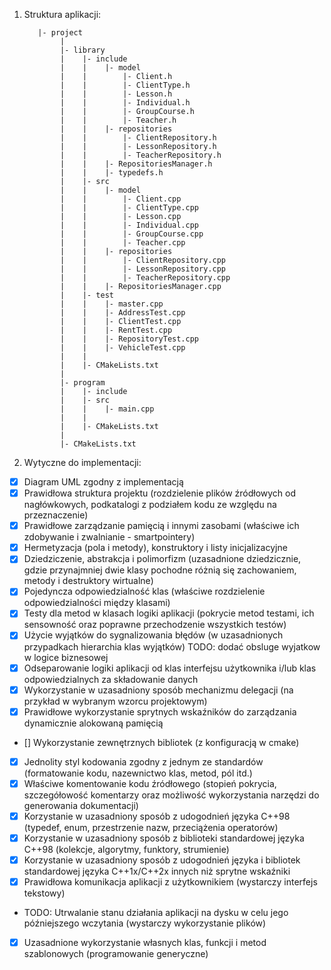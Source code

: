 1. Struktura aplikacji:

          |- project
               |
               |- library
               |    |- include
               |    |    |- model
               |    |        |- Client.h
               |    |        |- ClientType.h
               |    |        |- Lesson.h
               |    |        |- Individual.h
               |    |        |- GroupCourse.h
               |    |        |- Teacher.h
               |    |    |- repositories
               |    |        |- ClientRepository.h
               |    |        |- LessonRepository.h
               |    |        |- TeacherRepository.h
               |    |    |- RepositoriesManager.h
               |    |	 |- typedefs.h
               |    |- src
               |    |    |- model
               |    |        |- Client.cpp
               |    |        |- ClientType.cpp
               |    |        |- Lesson.cpp
               |    |        |- Individual.cpp
               |    |        |- GroupCourse.cpp
               |    |        |- Teacher.cpp
               |    |    |- repositories
               |    |        |- ClientRepository.cpp
               |    |        |- LessonRepository.cpp
               |    |        |- TeacherRepository.cpp
               |    |    |- RepositoriesManager.cpp
               |    |- test
               |    |    |- master.cpp
               |    |    |- AddressTest.cpp
               |    |    |- ClientTest.cpp
               |    |    |- RentTest.cpp
               |    |    |- RepositoryTest.cpp
               |    |    |- VehicleTest.cpp
               |    |
               |    |- CMakeLists.txt
               |
               |- program
               |    |- include
               |    |- src
               |    |    |- main.cpp
               |    |
               |    |- CMakeLists.txt
               |
               |- CMakeLists.txt
               

2. Wytyczne do implementacji:
- [x] Diagram UML zgodny z implementacją 
- [x] Prawidłowa struktura projektu (rozdzielenie plików źródłowych od nagłówkowych, podkatalogi z podziałem kodu ze względu na przeznaczenie)
- [x] Prawidłowe zarządzanie pamięcią i innymi zasobami (właściwe ich zdobywanie i zwalnianie - smartpointery)
- [x] Hermetyzacja (pola i metody), konstruktory i listy inicjalizacyjne
- [x] Dziedziczenie, abstrakcja i polimorfizm (uzasadnione dziedzicznie, gdzie przynajmniej dwie klasy pochodne różnią się zachowaniem, metody i destruktory wirtualne)
- [x] Pojedyncza odpowiedzialność klas (właściwe rozdzielenie odpowiedzialności między klasami)
- [x] Testy dla metod w klasach logiki aplikacji (pokrycie metod testami, ich sensowność oraz poprawne przechodzenie wszystkich testów)
- [x] Użycie wyjątków do sygnalizowania błędów (w uzasadnionych przypadkach hierarchia klas wyjątków) TODO: dodać obsluge wyjatkow w logice biznesowej
- [x] Odseparowanie logiki aplikacji od klas interfejsu użytkownika i/lub klas odpowiedzialnych za składowanie danych
- [x] Wykorzystanie w uzasadniony sposób mechanizmu delegacji (na przykład w wybranym wzorcu projektowym)
- [x] Prawidłowe wykorzystanie sprytnych wskaźników do zarządzania dynamicznie alokowaną pamięcią
- [] Wykorzystanie zewnętrznych bibliotek (z konfiguracją w cmake)
- [x] Jednolity styl kodowania zgodny z jednym ze standardów (formatowanie kodu, nazewnictwo klas, metod, pól itd.)
- [x] Właściwe komentowanie kodu źródłowego (stopień pokrycia, szczegółowość komentarzy oraz możliwość wykorzystania narzędzi do generowania dokumentacji)
- [x] Korzystanie w uzasadniony sposób z udogodnień języka C++98 (typedef, enum, przestrzenie nazw, przeciążenia operatorów)
- [X] Korzystanie w uzasadniony sposób z biblioteki standardowej języka C++98 (kolekcje, algorytmy, funktory, strumienie)
- [x] Korzystanie w uzasadniony sposób z udogodnień języka i bibliotek standardowej języka C++1x/C++2x innych niż sprytne wskaźniki
- [x] Prawidłowa komunikacja aplikacji z użytkownikiem (wystarczy interfejs tekstowy)
- TODO: Utrwalanie stanu działania aplikacji na dysku w celu jego późniejszego wczytania (wystarczy wykorzystanie plików)
- [X] Uzasadnione wykorzystanie własnych klas, funkcji i metod szablonowych (programowanie generyczne)
